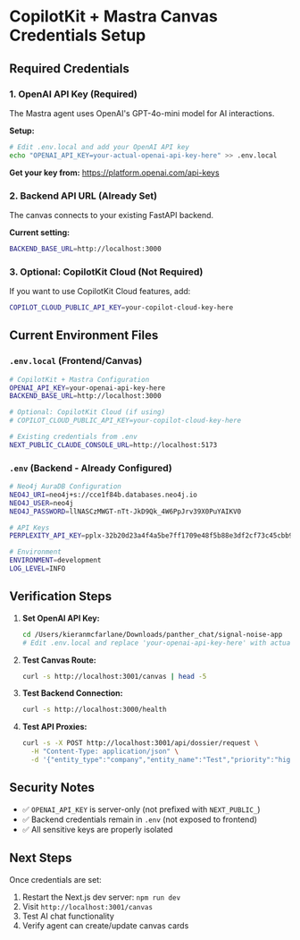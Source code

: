 # CopilotKit + Mastra Canvas Credentials Setup

## Required Credentials

### 1. OpenAI API Key (Required)
The Mastra agent uses OpenAI's GPT-4o-mini model for AI interactions.

**Setup:**
```bash
# Edit .env.local and add your OpenAI API key
echo "OPENAI_API_KEY=your-actual-openai-api-key-here" >> .env.local
```

**Get your key from:** https://platform.openai.com/api-keys

### 2. Backend API URL (Already Set)
The canvas connects to your existing FastAPI backend.

**Current setting:**
```bash
BACKEND_BASE_URL=http://localhost:3000
```

### 3. Optional: CopilotKit Cloud (Not Required)
If you want to use CopilotKit Cloud features, add:
```bash
COPILOT_CLOUD_PUBLIC_API_KEY=your-copilot-cloud-key-here
```

## Current Environment Files

### `.env.local` (Frontend/Canvas)
```bash
# CopilotKit + Mastra Configuration
OPENAI_API_KEY=your-openai-api-key-here
BACKEND_BASE_URL=http://localhost:3000

# Optional: CopilotKit Cloud (if using)
# COPILOT_CLOUD_PUBLIC_API_KEY=your-copilot-cloud-key-here

# Existing credentials from .env
NEXT_PUBLIC_CLAUDE_CONSOLE_URL=http://localhost:5173
```

### `.env` (Backend - Already Configured)
```bash
# Neo4j AuraDB Configuration
NEO4J_URI=neo4j+s://cce1f84b.databases.neo4j.io
NEO4J_USER=neo4j
NEO4J_PASSWORD=llNASCzMWGT-nTt-JkD9Qk_4W6PpJrv39X0PuYAIKV0

# API Keys
PERPLEXITY_API_KEY=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

# Environment
ENVIRONMENT=development
LOG_LEVEL=INFO
```

## Verification Steps

1. **Set OpenAI API Key:**
   ```bash
   cd /Users/kieranmcfarlane/Downloads/panther_chat/signal-noise-app
   # Edit .env.local and replace 'your-openai-api-key-here' with actual key
   ```

2. **Test Canvas Route:**
   ```bash
   curl -s http://localhost:3001/canvas | head -5
   ```

3. **Test Backend Connection:**
   ```bash
   curl -s http://localhost:3000/health
   ```

4. **Test API Proxies:**
   ```bash
   curl -s -X POST http://localhost:3001/api/dossier/request \
     -H "Content-Type: application/json" \
     -d '{"entity_type":"company","entity_name":"Test","priority":"high"}'
   ```

## Security Notes

- ✅ `OPENAI_API_KEY` is server-only (not prefixed with `NEXT_PUBLIC_`)
- ✅ Backend credentials remain in `.env` (not exposed to frontend)
- ✅ All sensitive keys are properly isolated

## Next Steps

Once credentials are set:
1. Restart the Next.js dev server: `npm run dev`
2. Visit `http://localhost:3001/canvas`
3. Test AI chat functionality
4. Verify agent can create/update canvas cards
